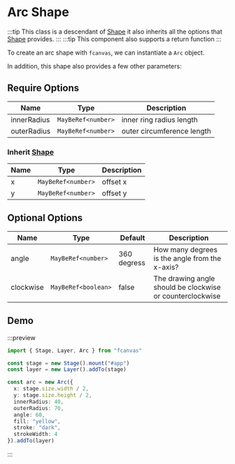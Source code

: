 # Arc Shape

:::tip
This class is a descendant of [Shape](/guide/essentials/Shape) it also inherits all the options that [Shape](/guide/essentials/Shape) provides.
:::
:::tip
This component also supports a return function
:::

To create an arc shape with `fcanvas`, we can instantiate a `Arc` object.

In addition, this shape also provides a few other parameters:

## Require Options

| Name        | Type               | Description                |
| ----------- | ------------------ | -------------------------- |
| innerRadius | `MayBeRef<number>` | inner ring radius length   |
| outerRadius | `MayBeRef<number>` | outer circumference length |

### Inherit [Shape](/guide/essentials/Shape)

| Name | Type               | Description |
| ---- | ------------------ | ----------- |
| x    | `MayBeRef<number>` | offset x    |
| y    | `MayBeRef<number>` | offset y    |

## Optional Options

| Name      | Type                | Default     | Description                                               |
| --------- | ------------------- | ----------- | --------------------------------------------------------- |
| angle     | `MayBeRef<number>`  | 360 degress | How many degrees is the angle from the x-axis?            |
| clockwise | `MayBeRef<boolean>` | false       | The drawing angle should be clockwise or counterclockwise |

## Demo

:::preview

```ts
import { Stage, Layer, Arc } from "fcanvas"

const stage = new Stage().mount("#app")
const layer = new Layer().addTo(stage)

const arc = new Arc({
  x: stage.size.width / 2,
  y: stage.size.height / 2,
  innerRadius: 40,
  outerRadius: 70,
  angle: 60,
  fill: "yellow",
  stroke: "dark",
  strokeWidth: 4
}).addTo(layer)
```

:::
